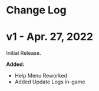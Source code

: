 # Change Log

# v1 - Apr. 27, 2022

Initial Release.

**Added:**

- Help Menu Reworked
- Added Update Logs in-game
